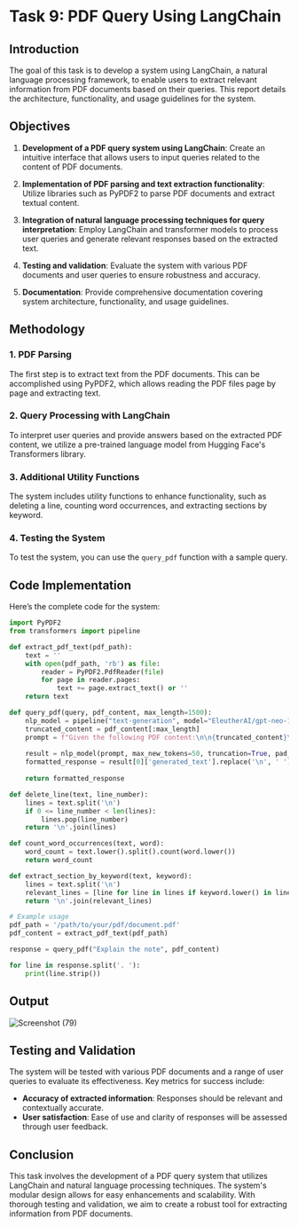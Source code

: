 
# Task 9: PDF Query Using LangChain

## Introduction

The goal of this task is to develop a system using LangChain, a natural language processing framework, to enable users to extract relevant information from PDF documents based on their queries. This report details the architecture, functionality, and usage guidelines for the system.

## Objectives

1. **Development of a PDF query system using LangChain**: Create an intuitive interface that allows users to input queries related to the content of PDF documents.
   
2. **Implementation of PDF parsing and text extraction functionality**: Utilize libraries such as PyPDF2 to parse PDF documents and extract textual content.

3. **Integration of natural language processing techniques for query interpretation**: Employ LangChain and transformer models to process user queries and generate relevant responses based on the extracted text.

4. **Testing and validation**: Evaluate the system with various PDF documents and user queries to ensure robustness and accuracy.

5. **Documentation**: Provide comprehensive documentation covering system architecture, functionality, and usage guidelines.

## Methodology

### 1. PDF Parsing

The first step is to extract text from the PDF documents. This can be accomplished using PyPDF2, which allows reading the PDF files page by page and extracting text.

### 2. Query Processing with LangChain

To interpret user queries and provide answers based on the extracted PDF content, we utilize a pre-trained language model from Hugging Face's Transformers library.

### 3. Additional Utility Functions

The system includes utility functions to enhance functionality, such as deleting a line, counting word occurrences, and extracting sections by keyword.

### 4. Testing the System

To test the system, you can use the `query_pdf` function with a sample query.

## Code Implementation

Here’s the complete code for the system:

```python
import PyPDF2
from transformers import pipeline

def extract_pdf_text(pdf_path):
    text = ''
    with open(pdf_path, 'rb') as file:
        reader = PyPDF2.PdfReader(file)
        for page in reader.pages:
            text += page.extract_text() or ''
    return text

def query_pdf(query, pdf_content, max_length=1500):
    nlp_model = pipeline("text-generation", model="EleutherAI/gpt-neo-125M")
    truncated_content = pdf_content[:max_length]
    prompt = f"Given the following PDF content:\n\n{truncated_content}\n\nAnswer this query briefly: {query}"
    
    result = nlp_model(prompt, max_new_tokens=50, truncation=True, pad_token_id=50256)
    formatted_response = result[0]['generated_text'].replace('\n', ' ').strip()
    
    return formatted_response

def delete_line(text, line_number):
    lines = text.split('\n')
    if 0 <= line_number < len(lines):
        lines.pop(line_number)
    return '\n'.join(lines)

def count_word_occurrences(text, word):
    word_count = text.lower().split().count(word.lower())
    return word_count

def extract_section_by_keyword(text, keyword):
    lines = text.split('\n')
    relevant_lines = [line for line in lines if keyword.lower() in line.lower()]
    return '\n'.join(relevant_lines)

# Example usage
pdf_path = '/path/to/your/pdf/document.pdf'
pdf_content = extract_pdf_text(pdf_path)

response = query_pdf("Explain the note", pdf_content)

for line in response.split('. '):
    print(line.strip())
```

## Output



![Screenshot (79)](https://github.com/user-attachments/assets/619d88eb-4edd-4e54-8351-db4933a6814a)


## Testing and Validation

The system will be tested with various PDF documents and a range of user queries to evaluate its effectiveness. Key metrics for success include:

- **Accuracy of extracted information**: Responses should be relevant and contextually accurate.
- **User satisfaction**: Ease of use and clarity of responses will be assessed through user feedback.

## Conclusion

This task involves the development of a PDF query system that utilizes LangChain and natural language processing techniques. The system's modular design allows for easy enhancements and scalability. With thorough testing and validation, we aim to create a robust tool for extracting information from PDF documents.


